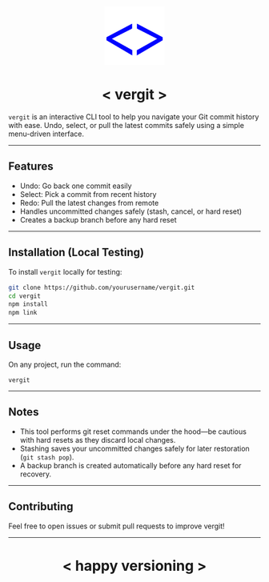 <p align="center">
  <img src="/vergit.png" alt="vergit logo" width="120" />
</p>

<h1 align="center">&lt; vergit &gt;</vergit></h1>

`vergit` is an interactive CLI tool to help you navigate your Git commit history with ease. Undo, select, or pull the latest commits safely using a simple menu-driven interface.

---

## Features

- Undo: Go back one commit easily  
- Select: Pick a commit from recent history  
- Redo: Pull the latest changes from remote  
- Handles uncommitted changes safely (stash, cancel, or hard reset)  
- Creates a backup branch before any hard reset  

---

## Installation (Local Testing)

To install `vergit` locally for testing:

```bash
git clone https://github.com/yourusername/vergit.git
cd vergit
npm install
npm link
```

---

## Usage

On any project, run the command:

```
vergit
```

---

## Notes
- This tool performs git reset commands under the hood—be cautious with hard resets as they discard local changes.
- Stashing saves your uncommitted changes safely for later restoration (`git stash pop`).
- A backup branch is created automatically before any hard reset for recovery.

---

## Contributing

Feel free to open issues or submit pull requests to improve vergit!

---

<h1 align="center">&lt; happy versioning &gt;</vergit></h1>

